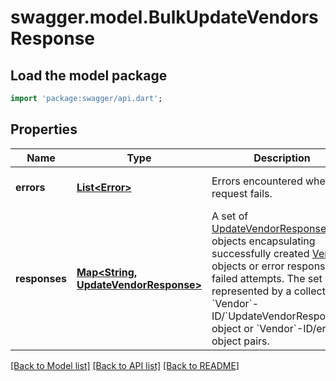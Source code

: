 # swagger.model.BulkUpdateVendorsResponse

## Load the model package
```dart
import 'package:swagger/api.dart';
```

## Properties
Name | Type | Description | Notes
------------ | ------------- | ------------- | -------------
**errors** | [**List&lt;Error&gt;**](Error.md) | Errors encountered when the request fails. | [optional] [default to []]
**responses** | [**Map&lt;String, UpdateVendorResponse&gt;**](UpdateVendorResponse.md) | A set of [UpdateVendorResponse](https://developer.squareup.com/reference/square_2023-12-13/objects/UpdateVendorResponse) objects encapsulating successfully created [Vendor](https://developer.squareup.com/reference/square_2023-12-13/objects/Vendor) objects or error responses for failed attempts. The set is represented by a collection of &#x60;Vendor&#x60;-ID/&#x60;UpdateVendorResponse&#x60;-object or  &#x60;Vendor&#x60;-ID/error-object pairs. | [optional] [default to {}]

[[Back to Model list]](../README.md#documentation-for-models) [[Back to API list]](../README.md#documentation-for-api-endpoints) [[Back to README]](../README.md)

